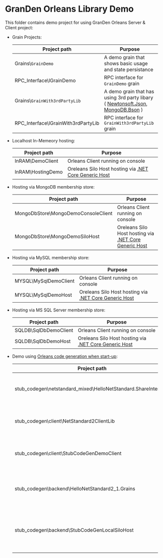 # GranDen Orleans Library Demo

This folder contains demo project for using GranDen Orleans Server & Client project:

- Grain Projects:  

  | Project path  | Purpose |
  | ---------------- | ------------- |
  | Grains\\`GrainDemo` |  A demo grain that shows basic usage and state persistance |
  | RPC_Interface\IGrainDemo | RPC interface for `GrainDemo` grain |
  | Grains\\`GrainWith3rdPartyLib` | A demo grain that has using 3rd party libary ( [Newtonsoft.Json](http://www.nuget.org/packages/Newtonsoft.Json), [MongoDB.Bson](https://www.nuget.org/packages/MongoDB.Bson/) ) |
  | RPC_Interface\IGrainWith3rdPartyLib | RPC interface for `GrainWith3rdPartyLib` grain |

- Localhost In-Memeory hosting:  

  | Project path  | Purpose |
  | ----------------- | ------------- |
  | InRAM\\DemoClient | Orleans Client running on console |
  | InRAM\\HostingDemo | Oreleans Silo Host hosting via [.NET Core Generic Host](https://docs.microsoft.com/en-us/aspnet/core/fundamentals/host/generic-host) |

- Hosting via MongoDB membership store:  

  | Project path  | Purpose |
  | ----------------- | ------------- |
  | MongoDbStore\\MongoDemoConsoleClient | Orleans Client running on console |
  | MongoDbStore\\MongoDemoSiloHost | Oreleans Silo Host hosting via [.NET Core Generic Host](https://docs.microsoft.com/en-us/aspnet/core/fundamentals/host/generic-host) |  

- Hosting via MySQL membership store:

  | Project path  | Purpose |
  | ----------------- | ------------- |
  | MYSQL\\MySqlDemoClient | Orleans Client running on console |
  | MYSQL\\MySqlDemoHost | Oreleans Silo Host hosting via [.NET Core Generic Host](https://docs.microsoft.com/en-us/aspnet/core/fundamentals/host/generic-host) |  

- Hosting via MS SQL Server membership store:

  | Project path  | Purpose |
  | ----------------- | ------------- |
  | SQLDB\\SqlDbDemoClient | Orleans Client running on console |
  | SQLDB\\SqlDbDemoHost | Oreleans Silo Host hosting via [.NET Core Generic Host](https://docs.microsoft.com/en-us/aspnet/core/fundamentals/host/generic-host) |  

- Demo using [Orleans code generation when start-up](http://dotnet.github.io/orleans/Documentation/grains/code_generation.html#during-initialization):

  | Project path  | Purpose |
  | ----------------- | ------------- |
  | stub_codegen\\netstandard_mixed\\HelloNetStandard.ShareInterface | Shared Orleans RPC Interface project |
  | stub_codegen\\client\\NetStandard2ClientLib | .NET Standard 2.0 RPC caller library |
  | stub_codegen\\client\\StubCodeGenDemoClient | Orleans Client running on console |
  | stub_codegen\\backend\\HelloNetStandard2_1.Grains | .NET Standard 2.1 Orleans grain project | 
  | stub_codegen\\backend\\StubCodeGenLocalSiloHost | Oreleans Silo Host hosting via [.NET Core Generic Host](https://docs.microsoft.com/en-us/aspnet/core/fundamentals/host/generic-host) |  
